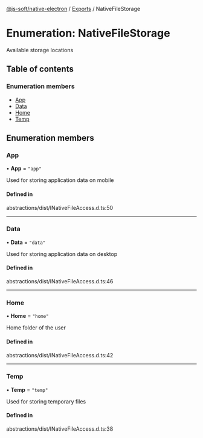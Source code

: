 [@js-soft/native-electron](../README.md) / [Exports](../modules.md) / NativeFileStorage

# Enumeration: NativeFileStorage

Available storage locations

## Table of contents

### Enumeration members

-   [App](NativeFileStorage.md#app)
-   [Data](NativeFileStorage.md#data)
-   [Home](NativeFileStorage.md#home)
-   [Temp](NativeFileStorage.md#temp)

## Enumeration members

### App

• **App** = `"app"`

Used for storing application data on mobile

#### Defined in

abstractions/dist/INativeFileAccess.d.ts:50

---

### Data

• **Data** = `"data"`

Used for storing application data on desktop

#### Defined in

abstractions/dist/INativeFileAccess.d.ts:46

---

### Home

• **Home** = `"home"`

Home folder of the user

#### Defined in

abstractions/dist/INativeFileAccess.d.ts:42

---

### Temp

• **Temp** = `"temp"`

Used for storing temporary files

#### Defined in

abstractions/dist/INativeFileAccess.d.ts:38
